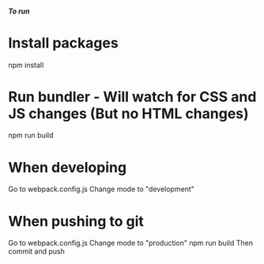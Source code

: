 ##### To run

# Install packages
npm install
# Run bundler - Will watch for CSS and JS changes (But no HTML changes)
npm run build

# When developing
Go to webpack.config.js
Change mode to "development"

# When pushing to git
Go to webpack.config.js
Change mode to "production"
npm run build
Then commit and push
